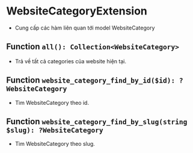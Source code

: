 # WebsiteCategoryExtension
- Cung cấp các hàm liên quan tới model WebsiteCategory

## Function `all(): Collection<WebsiteCategory>`
- Trả về tất cả categories của website hiện tại.

## Function `website_category_find_by_id($id): ?WebsiteCategory`
- Tìm WebsiteCategory theo id.

## Function `website_category_find_by_slug(string $slug): ?WebsiteCategory`
- Tìm WebsiteCategory theo slug.
